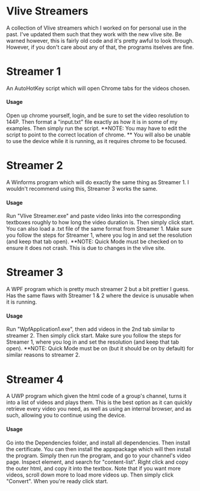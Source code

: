 # Vlive Streamers
A collection of Vlive streamers which I worked on for personal use in the past. I've updated them such that they work with the new vlive site. Be warned however, this is fairly old code and it's pretty awful to look through. However, if you don't care about any of that, the programs itselves are fine.


# Streamer 1
An AutoHotKey script which will open Chrome tabs for the videos chosen.
#### Usage
Open up chrome yourself, login, and be sure to set the video resolution to 144P. Then format a "input.txt" file exactly as how it is in some of my examples. Then simply run the script.
**NOTE: You may have to edit the script to point to the correct location of chrome. 
**      You will also be unable to use the device while it is running, as it requires chrome to be focused.

# Streamer 2
A Winforms program which will do exactly the same thing as Streamer 1. I wouldn't recommend using this, Streamer 3 works the same.
#### Usage
Run "Vlive Streamer.exe" and paste video links into the corresponding textboxes roughly to how long the video duration is. Then simply click start. You can also load a .txt file of the same format from Streamer 1. Make sure you follow the steps for Streamer 1, where you log in and set the resolution (and keep that tab open).
**NOTE: Quick Mode must be checked on to ensure it does not crash. This is due to changes in the vlive site.

# Streamer 3
A WPF program which is pretty much streamer 2 but a bit prettier I guess. Has the same flaws with Streamer 1 & 2 where the device is unusable when it is running.
#### Usage
Run "WpfApplication1.exe", then add videos in the 2nd tab similar to streamer 2. Then simply click start. Make sure you follow the steps for Streamer 1, where you log in and set the resolution (and keep that tab open).
**NOTE: Quick Mode must be on (but it should be on by default) for similar reasons to streamer 2.

# Streamer 4
A UWP program which given the html code of a group's channel, turns it into a list of videos and plays them. This is the best option as it can quickly retrieve every video you need, as well as using an internal browser, and as such, allowing you to continue using the device.
#### Usage
Go into the Dependencies folder, and install all dependencies. Then install the certificate. You can then install the appxpackage which will then install the program. Simply then run the program, and go to your channel's video page. Inspect element, and search for "content-list". Right click and copy the outer html, and copy it into the textbox. Note that if you want more videos, scroll down more to load more videos up. Then simply click "Convert". When you're ready click start.
